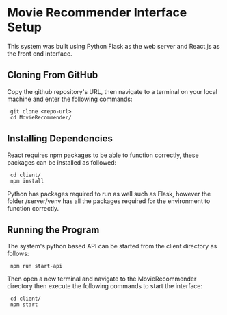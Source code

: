 # Movie Recommender Interface Setup

This system was built using Python Flask as the web server and React.js as the front end interface. 

## Cloning From GitHub

Copy the github repository's URL, then navigate to a terminal on your local machine and enter the following commands:

```
 git clone <repo-url>
 cd MovieRecommender/
```

## Installing Dependencies

React requires npm packages to be able to function correctly, these packages can be installed as followed:

```
 cd client/
 npm install
```

Python has packages required to run as well such as Flask, however the folder /server/venv has all the packages required for the environment to function correctly.

## Running the Program

The system's python based API can be started from the client directory as follows:

```
 npm run start-api
```

Then open a new terminal and navigate to the MovieRecommender directory then execute the following commands to start the interface:

```
 cd client/
 npm start
```

